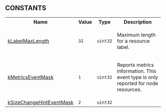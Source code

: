 
## **CONSTANTS**

<table>
    <tr><th>Name</th><th>Value</th><th>Type</th><th>Description</th></tr><tr>
            <td><a href="https://fuchsia.googlesource.com/fuchsia/+/master/sdk/fidl/fuchsia.ui.gfx/commands.fidl#719">kLabelMaxLength</a></td>
            <td>
                    <code>32</code>
                </td>
                <td><code>uint32</code></td>
            <td><p>Maximum length for a resource label.</p>
</td>
        </tr>
    <tr>
            <td><a href="https://fuchsia.googlesource.com/fuchsia/+/master/sdk/fidl/fuchsia.ui.gfx/events.fidl#9">kMetricsEventMask</a></td>
            <td>
                    <code>1</code>
                </td>
                <td><code>uint32</code></td>
            <td><p>Reports metrics information.
This event type is only reported for node resources.</p>
</td>
        </tr>
    <tr>
            <td><a href="https://fuchsia.googlesource.com/fuchsia/+/master/sdk/fidl/fuchsia.ui.gfx/events.fidl#10">kSizeChangeHintEventMask</a></td>
            <td>
                    <code>2</code>
                </td>
                <td><code>uint32</code></td>
            <td></td>
        </tr>
    
</table>
